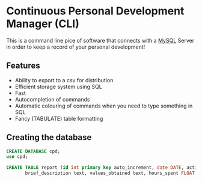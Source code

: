 # Continuous Personal Development Manager (CLI)
This is a command line pice of software that connects with a [MySQL](https://dev.mysql.com/downloads/) Server in order to keep a record of your personal development!

## Features
- Ability to export to a csv for distribution
- Efficient storage system using SQL
- Fast
- Autocompletion of commands
- Automatic colouring of commands when you need to type something in SQL
- Fancy (TABULATE) table formatting

## Creating the database

```sql
CREATE DATABASE cpd;
use cpd;

CREATE TABLE report (id int primary key auto_increment, date DATE, activity VARCHAR(150),
       brief_description text, values_obtained text, hours_spent FLOAT, category VARCHAR(150));
```
